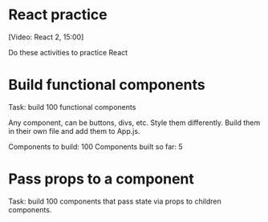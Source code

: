# React practice

[Video: React 2, 15:00]

Do these activities to practice React

# Build functional components

Task: build 100 functional components

Any component, can be buttons, divs, etc. Style them differently. Build them in
their own file and add them to App.js.

Components to build:      100
Components built so far:    5


# Pass props to a component

Task: build 100 components that pass state via props to children components.

